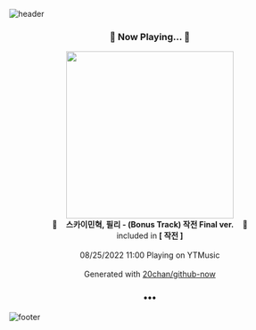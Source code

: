 ![header](https://capsule-render.vercel.app/api?type=wave&height=170&section=header&text=Hi.%20I'm%20SHIFT&fontColor=090707&fontAlignX=45&fontAlignY=65&fontSize=100)

<h3 align="center">🎵 Now Playing... 🎵</h3>
<p align="center">
  <a href="https://music.youtube.com/watch?v=3SEF01xkwuQ">
    <img width="300" src="https://lh3.googleusercontent.com/eZjuNjcLfpp55E0VpXNhLq0d-Y8gQflZiynXhXehz8gil_8wNuI3tRI9UFY-KTs2CV2cXorJqmRZClo">
  </a>
  <br>
  🎵&nbsp&nbsp&nbsp <b>스카이민혁, 필리 - (Bonus Track) 작전 Final ver.</b> &nbsp&nbsp&nbsp🎵
  <br>
  included in <b>[ 작전 ]</b>
  
  <br />
  <br />
  08/25/2022 11:00 Playing on YTMusic
  <br />
  <br />
  Generated with <a href="https://github.com/20chan/github-now">20chan/github-now</a>
</p>

<h3 align="center">•••</h3>

![footer](https://capsule-render.vercel.app/api?type=wave&height=150&section=footer)
